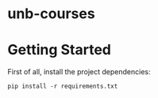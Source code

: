 # unb-courses

# Getting Started

First of all, install the project dependencies:

```pip install -r requirements.txt```